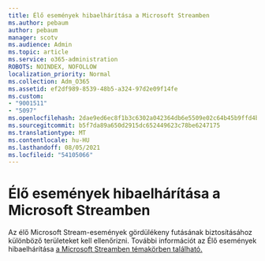 ```yaml
---
title: Élő események hibaelhárítása a Microsoft Streamben
ms.author: pebaum
author: pebaum
manager: scotv
ms.audience: Admin
ms.topic: article
ms.service: o365-administration
ROBOTS: NOINDEX, NOFOLLOW
localization_priority: Normal
ms.collection: Adm_O365
ms.assetid: ef2df989-8539-48b5-a324-97d2e09f14fe
ms.custom:
- "9001511"
- "5097"
ms.openlocfilehash: 2dae9ed6ec8f1b3c6302a042364db6e5509e02c64b45b9ffd4bdf567fdd97298
ms.sourcegitcommit: b5f7da89a650d2915dc652449623c78be6247175
ms.translationtype: MT
ms.contentlocale: hu-HU
ms.lasthandoff: 08/05/2021
ms.locfileid: "54105066"
---
```

# <a name="troubleshooting-live-events-in-microsoft-stream"></a>Élő események hibaelhárítása a Microsoft Streamben

Az élő Microsoft Stream-események gördülékeny futásának biztosításához különböző területeket kell ellenőrizni. További információt az Élő események hibaelhárítása [a Microsoft Streamben témakörben található.](/stream/live-event-troubleshooting)
